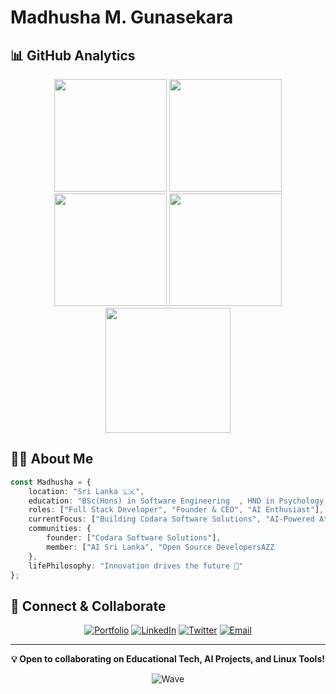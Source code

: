 # Madhusha M. Gunasekara

## 📊 GitHub Analytics

<div align="center">
  <img src="https://github-readme-stats.vercel.app/api?username=madhushaMG&show_icons=true&theme=tokyonight&hide_border=true&bg_color=1A1B27&title_color=3ABFEF&icon_color=3ABFEF" height="180" />
  <img src="https://github-readme-stats.vercel.app/api/top-langs/?username=madhushaMG&layout=compact&theme=tokyonight&hide_border=true&bg_color=1A1B27&title_color=3ABFEF&icon_color=3ABFEF" height="180" />
  <img src="https://github-profile-summary-cards.vercel.app/api/cards/repos-per-language?username=madhushaMG&theme=tokyonight" height="180" />
  <img src="https://github-profile-summary-cards.vercel.app/api/cards/most-commit-language?username=madhushaMG&theme=tokyonight" height="180" />
</div>

<div align="center">
  <img src="https://github-readme-streak-stats.herokuapp.com/?user=madhushaMG&theme=tokyonight&hide_border=true&background=1A1B27&stroke=3ABFEF&ring=3ABFEF&fire=FF9900" height="200" />
</div>





## 👨‍💻 About Me

```typescript
const Madhusha = {
    location: "Sri Lanka 🇱🇰",
    education: "BSc(Hons) in Software Engineering  , HND in Psychology, Dip in Child Counselling, Dip in ICT  ",
    roles: ["Full Stack Developer", "Founder & CEO", "AI Enthusiast"],
    currentFocus: ["Building Codara Software Solutions", "AI-Powered Attendance Systems", "Resume Builder App"],
    communities: {
        founder: ["Codara Software Solutions"],
        member: ["AI Sri Lanka", "Open Source DevelopersAZZ
    },
    lifePhilosophy: "Innovation drives the future 🚀"
};
```
## 🤝 Connect & Collaborate

<div align="center">

[![Portfolio](https://img.shields.io/badge/Portfolio-12100E?style=for-the-badge&logo=google-chrome&logoColor=white)](http://madhusha.mydiscussion.net/)
[![LinkedIn](https://img.shields.io/badge/LinkedIn-0077B5?style=for-the-badge&logo=linkedin&logoColor=white)](https://www.linkedin.com/in/madhusha-m-gunasekara-826a7a1b0/#experience)
[![Twitter](https://img.shields.io/badge/Twitter-1DA1F2?style=for-the-badge&logo=twitter&logoColor=white)](https://x.com/gunasekare_m)
[![Email](https://img.shields.io/badge/Email-D14836?style=for-the-badge&logo=gmail&logoColor=white)](mailto:madhushamalsara@gmail.com)


</div>

---

<div align="center">
  
  **💡 Open to collaborating on Educational Tech, AI Projects, and Linux Tools!**
  
  ![Wave](https://raw.githubusercontent.com/mayhemantt/mayhemantt/Update/svg/Bottom.svg)
</div>
